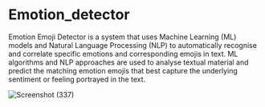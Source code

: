 # Emotion_detector

Emotion Emoji Detector is a system that uses Machine Learning (ML) models and Natural Language Processing (NLP) to automatically recognise and correlate specific emotions and corresponding emojis in text. ML algorithms and NLP approaches are used to analyse textual material and predict the matching emotion emojis that best capture the underlying sentiment or feeling portrayed in the text.

![Screenshot (337)](https://github.com/Bunnydavid27/Emotion_detector/assets/95872007/93b1b6a6-0110-4e02-b394-97cb9696d7ca)
